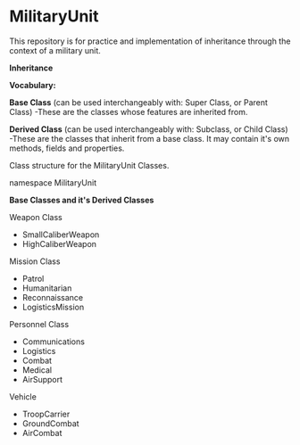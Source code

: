 # MilitaryUnit
This repository is for practice and implementation of inheritance through the context of a military unit.

**Inheritance**

**Vocabulary:**

**Base Class** (can be used interchangeably with: Super Class, or Parent Class)
-These are the classes whose features are inherited from.

**Derived Class** (can be used interchangeably with: Subclass, or Child Class)
-These are the classes that inherit from a base class. It may contain it's own methods, fields and properties.

Class structure for the MilitaryUnit Classes.

namespace MilitaryUnit

**Base Classes and it's Derived Classes**

Weapon Class
 - SmallCaliberWeapon
 - HighCaliberWeapon

Mission Class
 - Patrol
 - Humanitarian
 - Reconnaissance
 - LogisticsMission

Personnel Class
 - Communications
 - Logistics
 - Combat
 - Medical
 - AirSupport

Vehicle
 - TroopCarrier
 - GroundCombat
 - AirCombat


